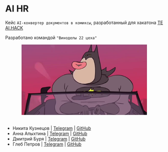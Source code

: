 # AI HR

Кейс `AI-конвертер документов в комиксы`, разработанный для хакатона [TE AI.HACK](http://te-ai-hack.ru/)

Разработано командой `"Виноделы 22 цеха"`

<div align="center">
  <img src="logo.jpg" width=400px>
</div>

<br>

- Никита Кузнецов | [Telegram](https://t.me/datafuns) | [GitHub](https://github.com/nasfok)
- Анна Апыхтина | [Telegram](https://t.me/anyaa_ap) | [GitHub](https://github.com/Ann-ap)
- Дмитрий Буря | [Telegram](https://t.me/bvrya) | [GitHub](https://github.com/LostNepis)
- Глеб Петров | [Telegram](https://t.me/Karnnaq) | [GitHub](https://github.com/KarnnaGQ)
